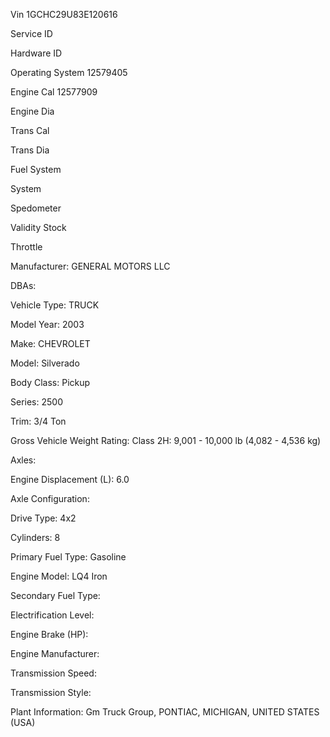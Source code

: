 Vin	1GCHC29U83E120616
	
Service ID	
	
Hardware ID	
	
Operating System	12579405
	
Engine Cal	12577909
	
Engine Dia	
	
Trans Cal	
	
Trans Dia	
	
Fuel System	
	
System	
	
Spedometer	
	
Validity	Stock
	
Throttle	
	
Manufacturer: GENERAL MOTORS LLC	
	
DBAs:	
	
Vehicle Type: TRUCK	
	
Model Year: 2003	
	
Make: CHEVROLET	
	
Model: Silverado	
	
Body Class: Pickup	
	
Series: 2500	
	
Trim: 3/4 Ton	
	
Gross Vehicle Weight Rating: Class 2H: 9,001 - 10,000 lb (4,082 - 4,536 kg)	
	
Axles:	
	
Engine Displacement (L): 6.0	
	
Axle Configuration:	
	
Drive Type: 4x2	
	
Cylinders: 8	
	
Primary Fuel Type: Gasoline	
	
Engine Model: LQ4 Iron	
	
Secondary Fuel Type:	
	
Electrification Level:	
	
Engine Brake (HP):	
	
Engine Manufacturer:	
	
Transmission Speed:	
	
Transmission Style:	
	
Plant Information: Gm Truck Group, PONTIAC, MICHIGAN, UNITED STATES (USA)	
